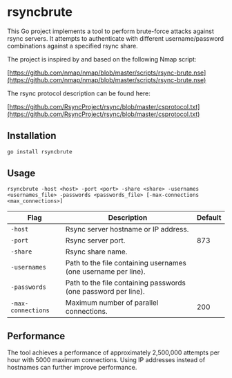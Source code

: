 # rsyncbrute

This Go project implements a tool to perform brute-force attacks against rsync servers. It attempts to authenticate with different username/password combinations against a specified rsync share.

The project is inspired by and based on the following Nmap script:

[https://github.com/nmap/nmap/blob/master/scripts/rsync-brute.nse](https://github.com/nmap/nmap/blob/master/scripts/rsync-brute.nse)

The rsync protocol description can be found here:

[https://github.com/RsyncProject/rsync/blob/master/csprotocol.txt](https://github.com/RsyncProject/rsync/blob/master/csprotocol.txt)

## Installation

```bash
go install rsyncbrute
```

## Usage

```
rsyncbrute -host <host> -port <port> -share <share> -usernames <usernames_file> -passwords <passwords_file> [-max-connections <max_connections>]
```

| Flag               | Description                                                                      | Default |
| ------------------ | -------------------------------------------------------------------------------- | ------- |
| `-host`            | Rsync server hostname or IP address.                                             |         |
| `-port`            | Rsync server port.                                                               | 873     |
| `-share`           | Rsync share name.                                                                |         |
| `-usernames`       | Path to the file containing usernames (one username per line).                   |         |
| `-passwords`       | Path to the file containing passwords (one password per line).                   |         |
| `-max-connections` | Maximum number of parallel connections.                                          | 200     |


## Performance

The tool achieves a performance of approximately 2,500,000 attempts per hour with 5000 maximum connections. Using IP addresses instead of hostnames can further improve performance.
